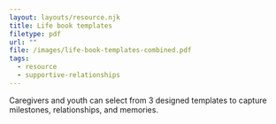 ```yaml
---
layout: layouts/resource.njk
title: Life book templates
filetype: pdf
url: ""
file: /images/life-book-templates-combined.pdf
tags:
  - resource
  - supportive-relationships
---
```

Caregivers and youth can select from 3 designed templates to capture milestones, relationships, and memories.
